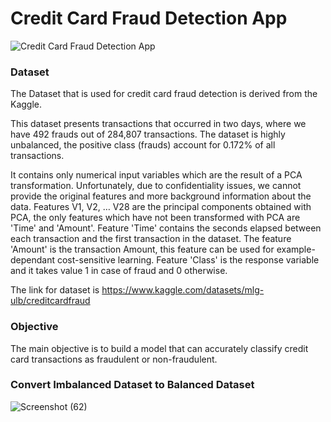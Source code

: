 # Credit Card Fraud Detection App

![Credit Card Fraud Detection App](https://github.com/AmandeepkaurCSE/CreditCard/assets/64351796/03b1da68-98cb-4ac5-81cc-3bb1c58d3f06)

### Dataset
The Dataset that is used for credit card fraud detection is derived from the Kaggle.

This dataset presents transactions that occurred in two days, where we have 492 frauds out of 284,807 transactions. The dataset is highly unbalanced, the positive class (frauds) account for 0.172% of all transactions.

It contains only numerical input variables which are the result of a PCA transformation. Unfortunately, due to confidentiality issues, we cannot provide the original features and more background information about the data. Features V1, V2, … V28 are the principal components obtained with PCA, the only features which have not been transformed with PCA are 'Time' and 'Amount'. Feature 'Time' contains the seconds elapsed between each transaction and the first transaction in the dataset. The feature 'Amount' is the transaction Amount, this feature can be used for example-dependant cost-sensitive learning. Feature 'Class' is the response variable and it takes value 1 in case of fraud and 0 otherwise.

The link for dataset is https://www.kaggle.com/datasets/mlg-ulb/creditcardfraud 

### Objective
The main objective is to build a model that can accurately classify credit card transactions as fraudulent or non-fraudulent.

### Convert Imbalanced Dataset to Balanced Dataset

![Screenshot (62)](https://github.com/AmandeepkaurCSE/CreditCard/assets/64351796/29617f8d-5ab3-444e-80d3-845c6d23bd58)
